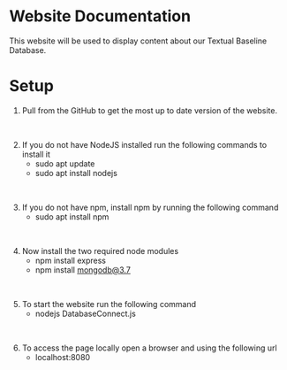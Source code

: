 # Website Documentation

This website will be used to display content about our Textual Baseline Database.

# Setup

1. Pull from the GitHub to get the most up to date version of the website. <br/>

<br/>

2. If you do not have NodeJS installed run the following commands to install it <br/>
	- sudo apt update
	- sudo apt install nodejs <br/>

<br/>

3. If you do not have npm, install npm by running the following command <br/>
	- sudo apt install npm

<br/>

4. Now install the two required node modules <br/>
	- npm install express
	- npm install mongodb@3.7

<br/>

5. To start the website run the following command <br/>
	- nodejs DatabaseConnect.js

<br/>

6. To access the page locally open a browser and using the following url <br/>
	- localhost:8080 
